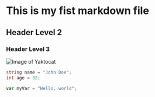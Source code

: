 # This is my fist markdown file
## Header Level 2
### Header Level 3
![Image of Yaktocat](https://octodex.github.com/images/yaktocat.png)
``` C#
string name = "John Doe";
int age = 32;
```

``` javascript
var myVar = "Hello, world";
````

